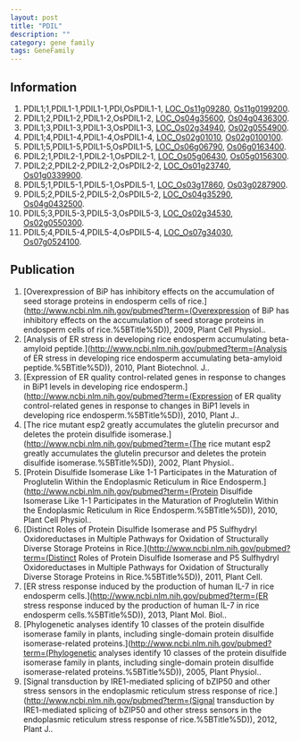 ```yaml
---
layout: post
title: "PDIL"
description: ""
category: gene family
tags: GeneFamily
---
```


## Information
1. PDIL1;1,PDIL1-1,PDIL1-1,PDI,OsPDIL1-1, [LOC_Os11g09280](http://rice.plantbiology.msu.edu/cgi-bin/ORF_infopage.cgi?orf=LOC_Os11g09280), [Os11g0199200](http://rapdb.dna.affrc.go.jp/viewer/gbrowse_details/irgsp1?name=Os11g0199200).
2. PDIL1;2,PDIL1-2,PDIL1-2,OsPDIL1-2, [LOC_Os04g35600](http://rice.plantbiology.msu.edu/cgi-bin/ORF_infopage.cgi?orf=LOC_Os04g35600), [Os04g0436300](http://rapdb.dna.affrc.go.jp/viewer/gbrowse_details/irgsp1?name=Os04g0436300).
3. PDIL1;3,PDIL1-3,PDIL1-3,OsPDIL1-3, [LOC_Os02g34940](http://rice.plantbiology.msu.edu/cgi-bin/ORF_infopage.cgi?orf=LOC_Os02g34940), [Os02g0554900](http://rapdb.dna.affrc.go.jp/viewer/gbrowse_details/irgsp1?name=Os02g0554900).
4. PDIL1;4,PDIL1-4,PDIL1-4,OsPDIL1-4, [LOC_Os02g01010](http://rice.plantbiology.msu.edu/cgi-bin/ORF_infopage.cgi?orf=LOC_Os02g01010), [Os02g0100100](http://rapdb.dna.affrc.go.jp/viewer/gbrowse_details/irgsp1?name=Os02g0100100).
5. PDIL1;5,PDIL1-5,PDIL1-5,OsPDIL1-5, [LOC_Os06g06790](http://rice.plantbiology.msu.edu/cgi-bin/ORF_infopage.cgi?orf=LOC_Os06g06790), [Os06g0163400](http://rapdb.dna.affrc.go.jp/viewer/gbrowse_details/irgsp1?name=Os06g0163400).
6. PDIL2;1,PDIL2-1,PDIL2-1,OsPDIL2-1, [LOC_Os05g06430](http://rice.plantbiology.msu.edu/cgi-bin/ORF_infopage.cgi?orf=LOC_Os05g06430), [Os05g0156300](http://rapdb.dna.affrc.go.jp/viewer/gbrowse_details/irgsp1?name=Os05g0156300).
7. PDIL2;2,PDIL2-2,PDIL2-2,OsPDIL2-2, [LOC_Os01g23740](http://rice.plantbiology.msu.edu/cgi-bin/ORF_infopage.cgi?orf=LOC_Os01g23740), [Os01g0339900](http://rapdb.dna.affrc.go.jp/viewer/gbrowse_details/irgsp1?name=Os01g0339900).
8. PDIL5;1,PDIL5-1,PDIL5-1,OsPDIL5-1, [LOC_Os03g17860](http://rice.plantbiology.msu.edu/cgi-bin/ORF_infopage.cgi?orf=LOC_Os03g17860), [Os03g0287900](http://rapdb.dna.affrc.go.jp/viewer/gbrowse_details/irgsp1?name=Os03g0287900).
9. PDIL5;2,PDIL5-2,PDIL5-2,OsPDIL5-2, [LOC_Os04g35290](http://rice.plantbiology.msu.edu/cgi-bin/ORF_infopage.cgi?orf=LOC_Os04g35290), [Os04g0432500](http://rapdb.dna.affrc.go.jp/viewer/gbrowse_details/irgsp1?name=Os04g0432500).
10. PDIL5;3,PDIL5-3,PDIL5-3,OsPDIL5-3, [LOC_Os02g34530](http://rice.plantbiology.msu.edu/cgi-bin/ORF_infopage.cgi?orf=LOC_Os02g34530), [Os02g0550300](http://rapdb.dna.affrc.go.jp/viewer/gbrowse_details/irgsp1?name=Os02g0550300).
11. PDIL5;4,PDIL5-4,PDIL5-4,OsPDIL5-4, [LOC_Os07g34030](http://rice.plantbiology.msu.edu/cgi-bin/ORF_infopage.cgi?orf=LOC_Os07g34030), [Os07g0524100](http://rapdb.dna.affrc.go.jp/viewer/gbrowse_details/irgsp1?name=Os07g0524100).

## Publication
1. [Overexpression of BiP has inhibitory effects on the accumulation of seed storage  proteins in endosperm cells of rice.](http://www.ncbi.nlm.nih.gov/pubmed?term=(Overexpression of BiP has inhibitory effects on the accumulation of seed storage  proteins in endosperm cells of rice.%5BTitle%5D)), 2009, Plant Cell Physiol..
2. [Analysis of ER stress in developing rice endosperm accumulating beta-amyloid peptide.](http://www.ncbi.nlm.nih.gov/pubmed?term=(Analysis of ER stress in developing rice endosperm accumulating beta-amyloid peptide.%5BTitle%5D)), 2010, Plant Biotechnol. J..
3. [Expression of ER quality control-related genes in response to changes in BiP1 levels in developing rice endosperm.](http://www.ncbi.nlm.nih.gov/pubmed?term=(Expression of ER quality control-related genes in response to changes in BiP1 levels in developing rice endosperm.%5BTitle%5D)), 2010, Plant J..
4. [The rice mutant esp2 greatly accumulates the glutelin precursor and deletes the protein disulfide isomerase.](http://www.ncbi.nlm.nih.gov/pubmed?term=(The rice mutant esp2 greatly accumulates the glutelin precursor and deletes the protein disulfide isomerase.%5BTitle%5D)), 2002, Plant Physiol..
5. [Protein Disulfide Isomerase Like 1-1 Participates in the Maturation of Proglutelin Within the Endoplasmic Reticulum in Rice Endosperm.](http://www.ncbi.nlm.nih.gov/pubmed?term=(Protein Disulfide Isomerase Like 1-1 Participates in the Maturation of Proglutelin Within the Endoplasmic Reticulum in Rice Endosperm.%5BTitle%5D)), 2010, Plant Cell Physiol..
6. [Distinct Roles of Protein Disulfide Isomerase and P5 Sulfhydryl Oxidoreductases in Multiple Pathways for Oxidation of Structurally Diverse Storage Proteins in Rice.](http://www.ncbi.nlm.nih.gov/pubmed?term=(Distinct Roles of Protein Disulfide Isomerase and P5 Sulfhydryl Oxidoreductases in Multiple Pathways for Oxidation of Structurally Diverse Storage Proteins in Rice.%5BTitle%5D)), 2011, Plant Cell.
7. [ER stress response induced by the production of human IL-7 in rice endosperm cells.](http://www.ncbi.nlm.nih.gov/pubmed?term=(ER stress response induced by the production of human IL-7 in rice endosperm cells.%5BTitle%5D)), 2013, Plant Mol. Biol..
8. [Phylogenetic analyses identify 10 classes of the protein disulfide isomerase family in plants, including single-domain protein disulfide isomerase-related proteins.](http://www.ncbi.nlm.nih.gov/pubmed?term=(Phylogenetic analyses identify 10 classes of the protein disulfide isomerase family in plants, including single-domain protein disulfide isomerase-related proteins.%5BTitle%5D)), 2005, Plant Physiol..
9. [Signal transduction by IRE1-mediated splicing of bZIP50 and other stress sensors in the endoplasmic reticulum stress response of rice.](http://www.ncbi.nlm.nih.gov/pubmed?term=(Signal transduction by IRE1-mediated splicing of bZIP50 and other stress sensors in the endoplasmic reticulum stress response of rice.%5BTitle%5D)), 2012, Plant J..


